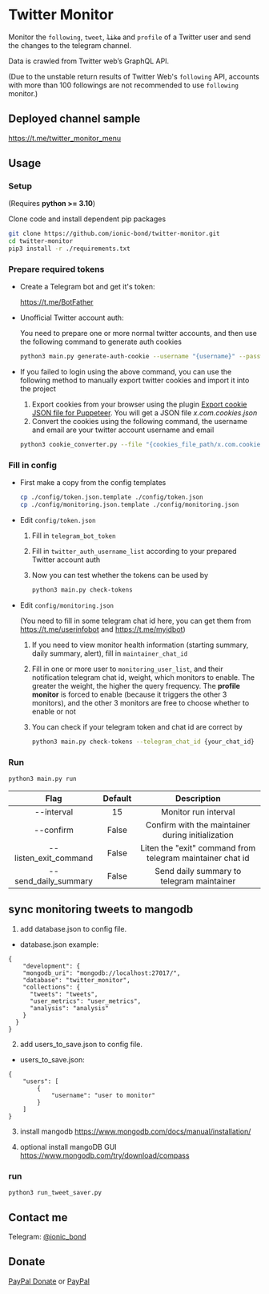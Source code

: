 # Twitter Monitor

Monitor the `following`, `tweet`, ~~`like`~~ and `profile` of a Twitter user and send the changes to the telegram channel.

Data is crawled from Twitter web’s GraphQL API.

(Due to the unstable return results of Twitter Web's `following` API, accounts with more than 100 followings are not recommended to use `following` monitor.)

## Deployed channel sample

https://t.me/twitter_monitor_menu

## Usage

### Setup

(Requires **python >= 3.10**)

Clone code and install dependent pip packages

```bash
git clone https://github.com/ionic-bond/twitter-monitor.git
cd twitter-monitor
pip3 install -r ./requirements.txt
```

### Prepare required tokens

- Create a Telegram bot and get it's token:

  https://t.me/BotFather

- Unofficial Twitter account auth:

  You need to prepare one or more normal twitter accounts, and then use the following command to generate auth cookies

  ```bash
  python3 main.py generate-auth-cookie --username "{username}" --password "{password}"
  ```

- If you failed to login using the above command, you can use the following method to manually export twitter cookies and import it into the project

  1. Export cookies from your browser using the plugin [Export cookie JSON file for Puppeteer](https://chromewebstore.google.com/detail/export-cookie-json-file-f/nmckokihipjgplolmcmjakknndddifde?hl=en). You will get a JSON file _x.com.cookies.json_
  2. Convert the cookies using the following command, the username and email are your twitter account username and email

  ```bash
  python3 cookie_converter.py --file "{cookies_file_path/x.com.cookies.json}" --username "{username}" --email "{email}"
  ```

### Fill in config

- First make a copy from the config templates

  ```bash
  cp ./config/token.json.template ./config/token.json
  cp ./config/monitoring.json.template ./config/monitoring.json
  ```

- Edit `config/token.json`

  1. Fill in `telegram_bot_token`

  2. Fill in `twitter_auth_username_list` according to your prepared Twitter account auth

  3. Now you can test whether the tokens can be used by
     ```bash
     python3 main.py check-tokens
     ```

- Edit `config/monitoring.json`

  (You need to fill in some telegram chat id here, you can get them from https://t.me/userinfobot and https://t.me/myidbot)

  1. If you need to view monitor health information (starting summary, daily summary, alert), fill in `maintainer_chat_id`

  2. Fill in one or more user to `monitoring_user_list`, and their notification telegram chat id, weight, which monitors to enable. The greater the weight, the higher the query frequency. The **profile monitor** is forced to enable (because it triggers the other 3 monitors), and the other 3 monitors are free to choose whether to enable or not

  3. You can check if your telegram token and chat id are correct by
     ```bash
     python3 main.py check-tokens --telegram_chat_id {your_chat_id}
     ```

### Run

```bash
python3 main.py run
```

|         Flag          | Default |                        Description                        |
| :-------------------: | :-----: | :-------------------------------------------------------: |
|      --interval       |   15    |                   Monitor run interval                    |
|       --confirm       |  False  |     Confirm with the maintainer during initialization     |
| --listen_exit_command |  False  | Liten the "exit" command from telegram maintainer chat id |
| --send_daily_summary  |  False  |         Send daily summary to telegram maintainer         |

## sync monitoring tweets to mangodb

1. add database.json to config file.

- database.json example:

```
{
    "development": {
    "mongodb_uri": "mongodb://localhost:27017/",
    "database": "twitter_monitor",
    "collections": {
      "tweets": "tweets",
      "user_metrics": "user_metrics",
      "analysis": "analysis"
    }
  }
}
```

2. add users_to_save.json to config file.

- users_to_save.json:

```
{
    "users": [
        {
            "username": "user to monitor"
        }
    ]
}
```

3. install mangodb https://www.mongodb.com/docs/manual/installation/

4. optional install mangoDB GUI https://www.mongodb.com/try/download/compass

### run

```
python3 run_tweet_saver.py
```

## Contact me

Telegram: [@ionic_bond](https://t.me/ionic_bond)

## Donate

[PayPal Donate](https://www.paypal.com/donate/?hosted_button_id=D5DRBK9BL6DUA) or [PayPal](https://paypal.me/ionicbond3)
